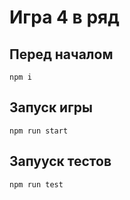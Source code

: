 # Игра 4 в ряд

## Перед началом
```shell
npm i
```

## Запуск игры
```shell
npm run start
```

## Запууск тестов
```shell
npm run test
```